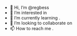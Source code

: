 - 👋 Hi, I’m @regbess 
- 👀 I’m interested in 
- 🌱 I’m currently learning .
- 💞️ I’m looking to collaborate on 
- 📫 How to reach me .

<!---
regbess/regbess is a ✨ special ✨ repository because its `README.md` (this file) appears on your GitHub profile.
You can click the Preview link to take a look at your changes.
--->
